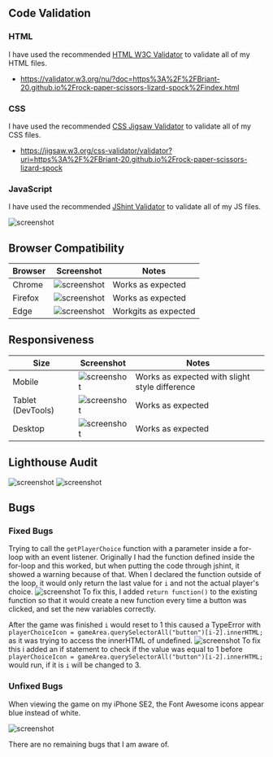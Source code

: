 ## Code Validation

### HTML

I have used the recommended [HTML W3C Validator](https://validator.w3.org) to validate all of my HTML files.

- https://validator.w3.org/nu/?doc=https%3A%2F%2FBriant-20.github.io%2Frock-paper-scissors-lizard-spock%2Findex.html

### CSS

I have used the recommended [CSS Jigsaw Validator](https://jigsaw.w3.org/css-validator) to validate all of my CSS files.

- https://jigsaw.w3.org/css-validator/validator?uri=https%3A%2F%2FBriant-20.github.io%2Frock-paper-scissors-lizard-spock

### JavaScript

I have used the recommended [JShint Validator](https://jshint.com) to validate all of my JS files.

![screenshot](documentation/jshint.png)

## Browser Compatibility

| Browser | Screenshot | Notes |
| --- | --- | --- |
| Chrome | ![screenshot](documentation/chrome.png) | Works as expected |
| Firefox | ![screenshot](documentation/firefox.png) | Works as expected |
| Edge | ![screenshot](documentation/edge.png) | Workgits as expected |

## Responsiveness

| Size | Screenshot | Notes |
| --- | --- | --- |
| Mobile | ![screenshot](documentation/mobile.jpg) | Works as expected with slight style difference |
| Tablet (DevTools) | ![screenshot](documentation/tablet.png) | Works as expected |
| Desktop | ![screenshot](documentation/desktop.png) | Works as expected |

## Lighthouse Audit

![screenshot](documentation/lighthouse.png)
![screenshot](documentation/desktop-lighthouse.png)

## Bugs

### Fixed Bugs

Trying to call the `getPlayerChoice` function with a parameter inside a for-loop with an event listener.
Originally I had the function defined inside the for-loop and this worked, but when putting the code through jshint, it showed a warning because of that. When I declared the function outside of the loop, it would only return the last value for `i` and not the actual player's choice.
![screenshot](documentation/jshint-warning.png)
To fix this, I added `return function()` to the existing function so that it would create a new function every time a button was clicked, and set the new variables correctly.

After the game was finished `i` would reset to 1 this caused a TypeError with `playerChoiceIcon = gameArea.querySelectorAll("button")[i-2].innerHTML;` as it was trying to access the innerHTML of undefined.
![screenshot](documentation/typeerror.png)
To fix this i added an if statement to check if the value was equal to 1 before `playerChoiceIcon = gameArea.querySelectorAll("button")[i-2].innerHTML;` would run, if it is `i` will be changed to 3.

### Unfixed Bugs

When viewing the game on my iPhone SE2, the Font Awesome icons appear blue instead of white.

![screenshot](documentation/ios-mobile.jpg)

There are no remaining bugs that I am aware of.


